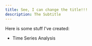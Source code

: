 ```yaml
---
title: See, I can change the title!!!
description: The Subtitle
---
```


Here is some stuff I've created:
- Time Series Analysis
